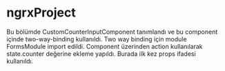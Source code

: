 # ngrxProject
Bu bölümde CustomCounterInputComponent tanımlandı ve bu component içinde two-way-binding kullanıldı. Two way binding için module FormsModule import edildi. 
Component üzerinden action kullanılarak state.counter değerine ekleme yapıldı. Burada ilk kez props ifadesi kullanıldı. 
